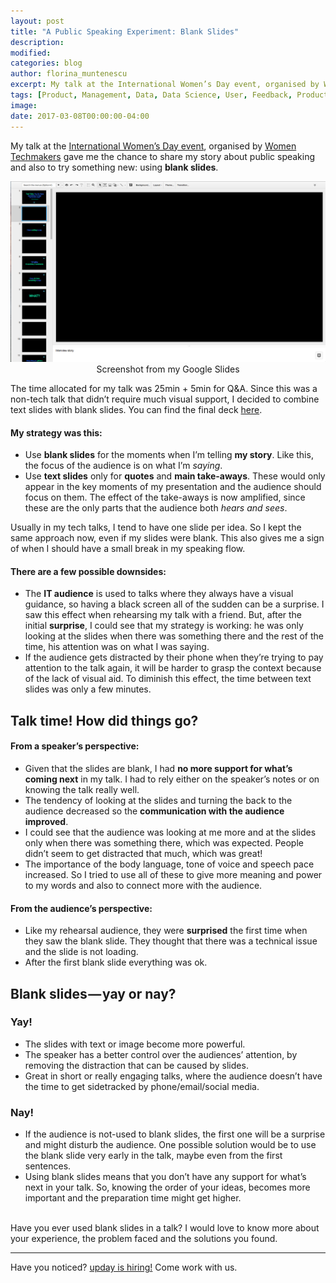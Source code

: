 ```yaml
---
layout: post
title: "A Public Speaking Experiment: Blank Slides"
description:
modified:
categories: blog
author: florina_muntenescu
excerpt: My talk at the International Women’s Day event, organised by Women Techmakers gave me the chance to share my story about public speaking and also to try something new - using blank slides.
tags: [Product, Management, Data, Data Science, User, Feedback, ProductManagement]
image:
date: 2017-03-08T00:00:00-04:00
---
```

My talk at the <a href="https://www.womentechmakers.com/iwd17" target="blank">International Women’s Day event</a>, organised by <a href="https://www.womentechmakers.com/" target="blank">Women Techmakers</a> gave me the chance to share my story about public speaking and also to try something new: using **blank slides**.

<center>
<picture>
	<a href="/images/blog/public_speaking_blank_slides/google_slides.png"><img src="/images/blog/public_speaking_blank_slides/google_slides.png" alt="Public Speaking Blank Slides"></a>
	<figcaption>Screenshot from my Google Slides</figcaption>
</picture>
</center>

The time allocated for my talk was 25min + 5min for Q&A. Since this was a non-tech talk that didn’t require much visual support, I decided to combine text slides with blank slides. You can find the final deck <a href="https://www.slideshare.net/FlorinaMuntenescu/tech-talks-you-do-have-something-to-say-why-and-how-to-start" target="blank">here</a>.

#### My strategy was this:

* Use **blank slides** for the moments when I’m telling **my story**. Like this, the focus of the audience is on what I’m *saying*.
* Use **text slides** only for **quotes** and **main take-aways**. These would only appear in the key moments of my presentation and the audience should focus on them. The effect of the take-aways is now amplified, since these are the only parts that the audience both *hears and sees*.

Usually in my tech talks, I tend to have one slide per idea. So I kept the same approach now, even if my slides were blank. This also gives me a sign of when I should have a small break in my speaking flow.

#### There are a few possible downsides:

* The **IT audience** is used to talks where they always have a visual guidance, so having a black screen all of the sudden can be a surprise. I saw this effect when rehearsing my talk with a friend. But, after the initial **surprise**, I could see that my strategy is working: he was only looking at the slides when there was something there and the rest of the time, his attention was on what I was saying.
* If the audience gets distracted by their phone when they’re trying to pay attention to the talk again, it will be harder to grasp the context because of the lack of visual aid. To diminish this effect, the time between text slides was only a few minutes.

## Talk time! How did things go?

#### From a speaker’s perspective:

* Given that the slides are blank, I had **no more support for what’s coming next** in my talk. I had to rely either on the speaker’s notes or on knowing the talk really well.
* The tendency of looking at the slides and turning the back to the audience decreased so the **communication with the audience improved**.
* I could see that the audience was looking at me more and at the slides only when there was something there, which was expected. People didn’t seem to get distracted that much, which was great!
* The importance of the body language, tone of voice and speech pace increased. So I tried to use all of these to give more meaning and power to my words and also to connect more with the audience.

#### From the audience’s perspective:

* Like my rehearsal audience, they were **surprised** the first time when they saw the blank slide. They thought that there was a technical issue and the slide is not loading.
* After the first blank slide everything was ok.

## Blank slides — yay or nay?

### Yay!

* The slides with text or image become more powerful.
* The speaker has a better control over the audiences’ attention, by removing the distraction that can be caused by slides.
* Great in short or really engaging talks, where the audience doesn’t have the time to get sidetracked by phone/email/social media.

### Nay!
* If the audience is not-used to blank slides, the first one will be a surprise and might disturb the audience. One possible solution would be to use the blank slide very early in the talk, maybe even from the first sentences.
* Using blank slides means that you don’t have any support for what’s next in your talk. So, knowing the order of your ideas, becomes more important and the preparation time might get higher.

<br/>
Have you ever used blank slides in a talk? I would love to know more about your experience, the problem faced and the solutions you found.

----

Have you noticed? <a href="http://upday.github.io/jobs/" target="blank">upday is hiring!</a> Come work with us.
